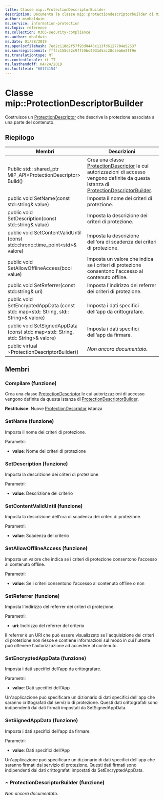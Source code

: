 ```yaml
---
title: Classe mip::ProtectionDescriptorBuilder
description: Documenta la classe mip::protectiondescriptorbuilder di Microsoft Information Protection (MIP) SDK.
author: msmbaldwin
ms.service: information-protection
ms.topic: reference
ms.collection: M365-security-compliance
ms.author: mbaldwin
ms.date: 01/28/2019
ms.openlocfilehash: 7ed2c118d2f57f93d0445c113fd6127704e52637
ms.sourcegitcommit: fff4c155c52c9ff20bc4931d5ac20c3ea6e2ff9e
ms.translationtype: MT
ms.contentlocale: it-IT
ms.lasthandoff: 04/24/2019
ms.locfileid: "60174154"
---
```

# <a name="class-mipprotectiondescriptorbuilder"></a>Classe mip::ProtectionDescriptorBuilder 
Costruisce un [ProtectionDescriptor](class_mip_protectiondescriptor.md) che descrive la protezione associata a una parte del contenuto.
  
## <a name="summary"></a>Riepilogo
 Membri                        | Descrizioni                                
--------------------------------|---------------------------------------------
Public std:: shared_ptr MIP_API\<ProtectionDescriptor\> Build()  |  Crea una classe [ProtectionDescriptor](class_mip_protectiondescriptor.md) le cui autorizzazioni di accesso vengono definite da questa istanza di [ProtectionDescriptorBuilder](class_mip_protectiondescriptorbuilder.md).
public void SetName(const std::string& value)  |  Imposta il nome dei criteri di protezione.
public void SetDescription(const std::string& value)  |  Imposta la descrizione dei criteri di protezione.
public void SetContentValidUntil (const std::chrono::time_point\<std\>& valore)  |  Imposta la descrizione dell'ora di scadenza dei criteri di protezione.
public void SetAllowOfflineAccess(bool value)  |  Imposta un valore che indica se i criteri di protezione consentono l'accesso al contenuto offline.
public void SetReferrer(const std::string& uri)  |  Imposta l'indirizzo del referrer dei criteri di protezione.
public void SetEncryptedAppData (const std:: map\<std:: String, std:: String\>& valore)  |  Imposta i dati specifici dell'app da crittografare.
public void SetSignedAppData (const std:: map\<std:: String, std:: String\>& valore)  |  Imposta i dati specifici dell'app da firmare.
public virtual ~ProtectionDescriptorBuilder()  | _Non ancora documentato._
  
## <a name="members"></a>Membri
  
### <a name="build-function"></a>Compilare (funzione)
Crea una classe [ProtectionDescriptor](class_mip_protectiondescriptor.md) le cui autorizzazioni di accesso vengono definite da questa istanza di [ProtectionDescriptorBuilder](class_mip_protectiondescriptorbuilder.md).

  
**Restituisce**: Nuove [ProtectionDescriptor](class_mip_protectiondescriptor.md) istanza
  
### <a name="setname-function"></a>SetName (funzione)
Imposta il nome dei criteri di protezione.

Parametri:  
* **value**: Nome dei criteri di protezione


  
### <a name="setdescription-function"></a>SetDescription (funzione)
Imposta la descrizione dei criteri di protezione.

Parametri:  
* **value**: Descrizione del criterio


  
### <a name="setcontentvaliduntil-function"></a>SetContentValidUntil (funzione)
Imposta la descrizione dell'ora di scadenza dei criteri di protezione.

Parametri:  
* **value**: Scadenza del criterio


  
### <a name="setallowofflineaccess-function"></a>SetAllowOfflineAccess (funzione)
Imposta un valore che indica se i criteri di protezione consentono l'accesso al contenuto offline.

Parametri:  
* **value**: Se i criteri consentono l'accesso al contenuto offline o non


  
### <a name="setreferrer-function"></a>SetReferrer (funzione)
Imposta l'indirizzo del referrer dei criteri di protezione.

Parametri:  
* **uri**: Indirizzo del referrer del criterio


Il referrer è un URI che può essere visualizzato se l'acquisizione dei criteri di protezione non riesce e contiene informazioni sul modo in cui l'utente può ottenere l'autorizzazione ad accedere al contenuto.
  
### <a name="setencryptedappdata-function"></a>SetEncryptedAppData (funzione)
Imposta i dati specifici dell'app da crittografare.

Parametri:  
* **value**: Dati specifici dell'App


Un'applicazione può specificare un dizionario di dati specifici dell'app che saranno crittografati dal servizio di protezione. Questi dati crittografati sono indipendenti dai dati firmati impostati da SetSignedAppData.
  
### <a name="setsignedappdata-function"></a>SetSignedAppData (funzione)
Imposta i dati specifici dell'app da firmare.

Parametri:  
* **value**: Dati specifici dell'App


Un'applicazione può specificare un dizionario di dati specifici dell'app che saranno firmati dal servizio di protezione. Questi dati firmati sono indipendenti dai dati crittografati impostati da SetEncryptedAppData.
  
### <a name="protectiondescriptorbuilder-function"></a>~ ProtectionDescriptorBuilder (funzione)
_Non ancora documentato._
